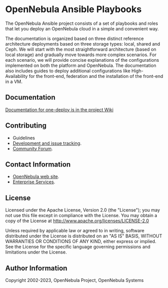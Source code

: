 # OpenNebula Ansible Playbooks

The OpenNebula Ansible project consists of a set of playbooks and roles that let you deploy an OpenNebula cloud in a simple and convenient way.

The documentation is organized based on three distinct reference architecture deployments based on three storage types: local, shared and Ceph. We will start with the most straightforward architecture (based on local storage) and gradually move towards more complex scenarios. For each scenario, we will provide concise explanations of the configurations implemented on both the platform and OpenNebula. The documentation also includes guides to deploy additional configurations like High-Availability for the front-end, federation and the installation of the front-end in a VM.

## Documentation
[Documentation for one-deploy is in the project Wiki](../../wiki/)

## Contributing

* Guidelines
* [Development and issue tracking](https://github.com/OpenNebula/one-deploy/issues).
* [Community Forum](https://forum.opennebula.io/c/development/one-deploy/).

## Contact Information

* [OpenNebula web site](https://opennebula.io).
* [Enterprise Services](https://opennebula.io/enterprise).
  
## License

Licensed under the Apache License, Version 2.0 (the "License"); you may not use this file except in compliance with the License. You may obtain a copy of the License at http://www.apache.org/licenses/LICENSE-2.0

Unless required by applicable law or agreed to in writing, software distributed under the License is distributed on an "AS IS" BASIS, WITHOUT WARRANTIES OR CONDITIONS OF ANY KIND, either express or implied. See the License for the specific language governing permissions and limitations under the License.

## Author Information

Copyright 2002-2023, OpenNebula Project, OpenNebula Systems
